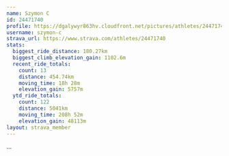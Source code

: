 ```yaml
---
name: Szymon C
id: 24471740
profile: https://dgalywyr863hv.cloudfront.net/pictures/athletes/24471740/7213253/3/large.jpg
username: szymon-c
strava_url: https://www.strava.com/athletes/24471740
stats:
  biggest_ride_distance: 180.27km
  biggest_climb_elevation_gain: 1102.6m
  recent_ride_totals:
    count: 13
    distance: 454.74km
    moving_time: 18h 28m
    elevation_gain: 5757m
  ytd_ride_totals:
    count: 122
    distance: 5041km
    moving_time: 208h 52m
    elevation_gain: 48113m
layout: strava_member
--- 
```

...
